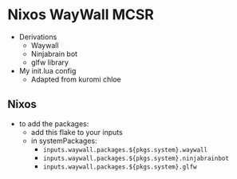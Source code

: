 # Nixos WayWall MCSR
- Derivations
    - Waywall
    - Ninjabrain bot
    - glfw library
- My init.lua config 
    - Adapted from kuromi chloe
## Nixos
- to add the packages:
    - add this flake to your inputs
    - in systemPackages:
        - `inputs.waywall.packages.${pkgs.system}.waywall`
        - `inputs.waywall.packages.${pkgs.system}.ninjabrainbot`
        - `inputs.waywall.packages.${pkgs.system}.glfw`
